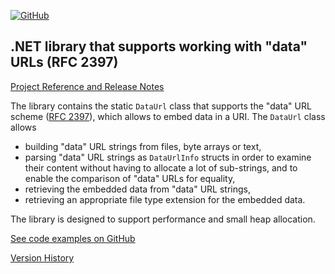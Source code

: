 [![GitHub](https://img.shields.io/github/license/FolkerKinzel/DataUrls)](https://github.com/FolkerKinzel/DataUrls/blob/master/LICENSE)


## .NET library that supports working with "data" URLs (RFC 2397)

[Project Reference and Release Notes](https://github.com/FolkerKinzel/DataUrls/releases/tag/v2.0.0)

The library contains the static `DataUrl` class that supports the "data" URL scheme ([RFC 2397](https://datatracker.ietf.org/doc/html/rfc2397)), which allows to embed data in a URI. The `DataUrl` class allows 
  - building "data" URL strings from files, byte arrays or text,
  - parsing "data" URL strings as `DataUrlInfo` structs in order to examine their content without having to allocate a lot of sub-strings, and to enable the comparison of "data" URLs for equality,
  - retrieving the embedded data from "data" URL strings,
  - retrieving an appropriate file type extension for the embedded data.

The library is designed to support performance and small heap allocation.

[See code examples on GitHub](https://github.com/FolkerKinzel/DataUrls)

[Version History](https://github.com/FolkerKinzel/DataUrls/releases)




